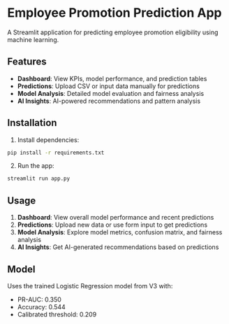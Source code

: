 # Employee Promotion Prediction App

A Streamlit application for predicting employee promotion eligibility using machine learning.

## Features

- **Dashboard**: View KPIs, model performance, and prediction tables
- **Predictions**: Upload CSV or input data manually for predictions
- **Model Analysis**: Detailed model evaluation and fairness analysis
- **AI Insights**: AI-powered recommendations and pattern analysis

## Installation

1. Install dependencies:
```bash
pip install -r requirements.txt
```

2. Run the app:
```bash
streamlit run app.py
```

## Usage

1. **Dashboard**: View overall model performance and recent predictions
2. **Predictions**: Upload new data or use form input to get predictions
3. **Model Analysis**: Explore model metrics, confusion matrix, and fairness analysis
4. **AI Insights**: Get AI-generated recommendations based on predictions

## Model

Uses the trained Logistic Regression model from V3 with:
- PR-AUC: 0.350
- Accuracy: 0.544
- Calibrated threshold: 0.209
